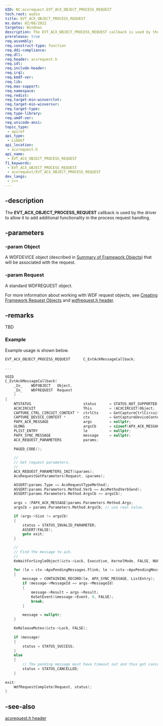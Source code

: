 ```yaml
---
UID: NC:acxrequest.EVT_ACX_OBJECT_PROCESS_REQUEST
tech.root: audio
title: EVT_ACX_OBJECT_PROCESS_REQUEST
ms.date: 02/08/2022
targetos: Windows
description: The EVT_ACX_OBJECT_PROCESS_REQUEST callback is used by the driver to allow it to add additional functionality in the process request handling. 
prerelease: true
req.assembly: 
req.construct-type: function
req.ddi-compliance: 
req.dll: 
req.header: acxrequest.h
req.idl: 
req.include-header: 
req.irql: 
req.kmdf-ver: 
req.lib: 
req.max-support: 
req.namespace: 
req.redist: 
req.target-min-winverclnt: 
req.target-min-winversvr: 
req.target-type: 
req.type-library: 
req.umdf-ver: 
req.unicode-ansi: 
topic_type:
 - apiref
api_type:
 - LibDef
api_location:
 - acxrequest.h
api_name:
 - EVT_ACX_OBJECT_PROCESS_REQUEST
f1_keywords:
 - EVT_ACX_OBJECT_PROCESS_REQUEST
 - acxrequest/EVT_ACX_OBJECT_PROCESS_REQUEST
dev_langs:
 - c++
---
```


## -description

The **EVT_ACX_OBJECT_PROCESS_REQUEST** callback is used by the driver to allow it to add additional functionality in the process request handling. 

## -parameters

### -param Object

A WDFDEVICE object (described in  [Summary of Framework Objects](/windows-hardware/drivers/wdf/summary-of-framework-objects)) that will be associated with the request.

### -param Request

A standard WDFREQUEST object. 

For more information about working with WDF request objects, see [Creating Framework Request Objects](/windows-hardware/drivers/wdf/creating-framework-request-objects) and [wdfrequest.h header](/windows-hardware/drivers/ddi/wdfrequest/).

## -remarks

TBD

### Example

Example usage is shown below.

```cpp
EVT_ACX_OBJECT_PROCESS_REQUEST      C_EvtAckMessageCallback;

...

VOID
C_EvtAckMessageCallback(
    _In_    WDFOBJECT   Object,
    _In_    WDFREQUEST  Request
    )
{
    NTSTATUS                        status      = STATUS_NOT_SUPPORTED;
    ACXCIRCUIT                      This        = (ACXCIRCUIT)Object;
    CAPTURE_CTRL_CIRCUIT_CONTEXT *  ctrlCtx     = GetCaptureCtrlCircuitContext(This);;
    CAPTURE_DEVICE_CONTEXT *        ctx         = GetCaptureDeviceContext(ctrlCtx->Device);
    PAPX_ACK_MESSAGE                args        = nullptr;
    ULONG                           argsCb      = sizeof(APX_ACK_MESSAGE);
    PLIST_ENTRY                     le          = nullptr;
    PAPX_SYNC_MESSAGE               message     = nullptr;
    ACX_REQUEST_PARAMETERS          params;
        
    PAGED_CODE();
    
    //
    // Get request parameters.
    //
    ACX_REQUEST_PARAMETERS_INIT(&params);
    AcxRequestGetParameters(Request, &params);

    ASSERT(params.Type == AcxRequestTypeMethod);
    ASSERT(params.Parameters.Method.Verb == AcxMethodVerbSend);
    ASSERT(params.Parameters.Method.ArgsCb >= argsCb);
        
    args = (PAPX_ACK_MESSAGE)params.Parameters.Method.Args;
    argsCb = params.Parameters.Method.ArgsCb; // use real value.

    if (args->Size != argsCb)
    {
        status = STATUS_INVALID_PARAMETER;
        ASSERT(FALSE);
        goto exit;
    }

    //
    // Find the message to ack.
    //
    KeWaitForSingleObject(&ctx->Lock, Executive, KernelMode, FALSE, NULL);

    for (le = ctx->ApxPendingMessages.Flink; le != &ctx->ApxPendingMessages; le = le->Flink)
    {
        message = CONTAINING_RECORD(le, APX_SYNC_MESSAGE, ListEntry);
        if (message->MessageId == args->MessageId)
        {
            message->Result = args->Result;
            KeSetEvent(&message->Event, 0, FALSE);
            break;
        }

        message = nullptr;
    }
    
    KeReleaseMutex(&ctx->Lock, FALSE);
    
    if (message)
    {
        status = STATUS_SUCCESS;
    }
    else
    {
        // The pending message must have timeout out and thus got cancelled.
        status = STATUS_CANCELLED;
    }
    
exit:
    WdfRequestComplete(Request, status);    
}
```

## -see-also

[acxrequest.h header](index.md)

